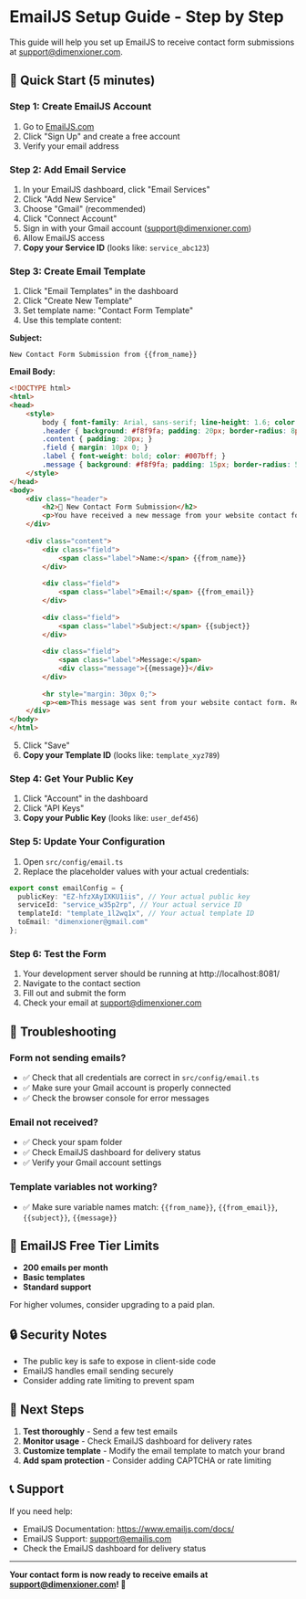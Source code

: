 # EmailJS Setup Guide - Step by Step

This guide will help you set up EmailJS to receive contact form submissions at support@dimenxioner.com.

## 🚀 Quick Start (5 minutes)

### Step 1: Create EmailJS Account
1. Go to [EmailJS.com](https://www.emailjs.com/)
2. Click "Sign Up" and create a free account
3. Verify your email address

### Step 2: Add Email Service
1. In your EmailJS dashboard, click "Email Services"
2. Click "Add New Service"
3. Choose "Gmail" (recommended)
4. Click "Connect Account"
5. Sign in with your Gmail account (support@dimenxioner.com)
6. Allow EmailJS access
7. **Copy your Service ID** (looks like: `service_abc123`)

### Step 3: Create Email Template
1. Click "Email Templates" in the dashboard
2. Click "Create New Template"
3. Set template name: "Contact Form Template"
4. Use this template content:

**Subject:**
```
New Contact Form Submission from {{from_name}}
```

**Email Body:**
```html
<!DOCTYPE html>
<html>
<head>
    <style>
        body { font-family: Arial, sans-serif; line-height: 1.6; color: #333; }
        .header { background: #f8f9fa; padding: 20px; border-radius: 8px; }
        .content { padding: 20px; }
        .field { margin: 10px 0; }
        .label { font-weight: bold; color: #007bff; }
        .message { background: #f8f9fa; padding: 15px; border-radius: 5px; margin: 15px 0; }
    </style>
</head>
<body>
    <div class="header">
        <h2>📧 New Contact Form Submission</h2>
        <p>You have received a new message from your website contact form.</p>
    </div>
    
    <div class="content">
        <div class="field">
            <span class="label">Name:</span> {{from_name}}
        </div>
        
        <div class="field">
            <span class="label">Email:</span> {{from_email}}
        </div>
        
        <div class="field">
            <span class="label">Subject:</span> {{subject}}
        </div>
        
        <div class="field">
            <span class="label">Message:</span>
            <div class="message">{{message}}</div>
        </div>
        
        <hr style="margin: 30px 0;">
        <p><em>This message was sent from your website contact form. Reply directly to this email to respond to {{from_name}}.</em></p>
    </div>
</body>
</html>
```

5. Click "Save"
6. **Copy your Template ID** (looks like: `template_xyz789`)

### Step 4: Get Your Public Key
1. Click "Account" in the dashboard
2. Click "API Keys"
3. **Copy your Public Key** (looks like: `user_def456`)

### Step 5: Update Your Configuration
1. Open `src/config/email.ts`
2. Replace the placeholder values with your actual credentials:

```typescript
export const emailConfig = {
  publicKey: "EZ-hfzXAyIXKU1iis", // Your actual public key
  serviceId: "service_w35p2rp", // Your actual service ID
  templateId: "template_1l2wq1x", // Your actual template ID
  toEmail: "dimenxioner@gmail.com"
};
```

### Step 6: Test the Form
1. Your development server should be running at http://localhost:8081/
2. Navigate to the contact section
3. Fill out and submit the form
4. Check your email at support@dimenxioner.com

## 🔧 Troubleshooting

### Form not sending emails?
- ✅ Check that all credentials are correct in `src/config/email.ts`
- ✅ Make sure your Gmail account is properly connected
- ✅ Check the browser console for error messages

### Email not received?
- ✅ Check your spam folder
- ✅ Check EmailJS dashboard for delivery status
- ✅ Verify your Gmail account settings

### Template variables not working?
- ✅ Make sure variable names match: `{{from_name}}`, `{{from_email}}`, `{{subject}}`, `{{message}}`

## 📧 EmailJS Free Tier Limits

- **200 emails per month**
- **Basic templates**
- **Standard support**

For higher volumes, consider upgrading to a paid plan.

## 🔒 Security Notes

- The public key is safe to expose in client-side code
- EmailJS handles email sending securely
- Consider adding rate limiting to prevent spam

## 🎯 Next Steps

1. **Test thoroughly** - Send a few test emails
2. **Monitor usage** - Check EmailJS dashboard for delivery rates
3. **Customize template** - Modify the email template to match your brand
4. **Add spam protection** - Consider adding CAPTCHA or rate limiting

## 📞 Support

If you need help:
- EmailJS Documentation: https://www.emailjs.com/docs/
- EmailJS Support: support@emailjs.com
- Check the EmailJS dashboard for delivery status

---

**Your contact form is now ready to receive emails at support@dimenxioner.com! 🎉** 